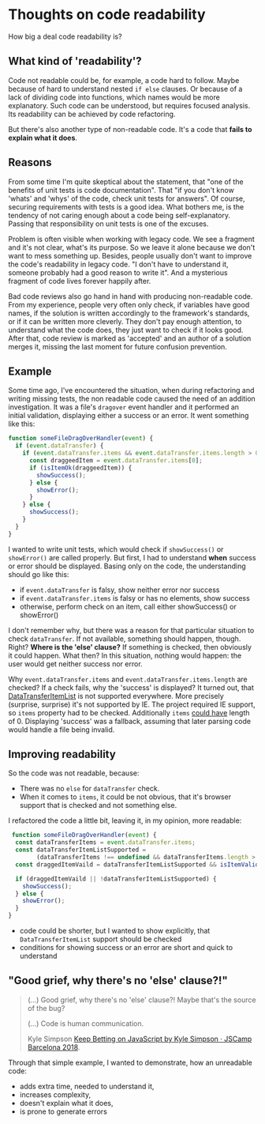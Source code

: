 # Thoughts on code readability

How big a deal code readability is?

## What kind of 'readability'?

Code not readable could be, for example, a code hard to follow. Maybe because of hard to understand nested `if else` clauses. Or because of a lack of dividing code into functions, which names would be more explanatory. Such code can be understood, but requires focused analysis. Its readability can be achieved by code refactoring.

But there's also another type of non-readable code. It's a code that **fails to explain what it does**.

## Reasons

From some time I'm quite skeptical about the statement, that "one of the benefits of unit tests is code documentation". That "if you don't know 'whats' and 'whys' of the code, check unit tests for answers". Of course, securing requirements with tests is a good idea. What bothers me, is the tendency of not caring enough about a code being self-explanatory. Passing that responsibility on unit tests is one of the excuses.

Problem is often visible when working with legacy code. We see a fragment and it's not clear, what's its purpose. So we leave it alone because we don't want to mess something up. Besides, people usually don't want to improve the code's readability in legacy code. "I don't have to understand it, someone probably had a good reason to write it". And a mysterious fragment of code lives forever happily after.

Bad code reviews also go hand in hand with producing non-readable code. From my experience, people very often only check, if variables have good names, if the solution is written accordingly to the framework's standards, or if it can be written more cleverly. They don't pay enough attention, to understand what the code does, they just want to check if it looks good. After that, code review is marked as 'accepted' and an author of a solution merges it, missing the last moment for future confusion prevention.

## Example

Some time ago, I've encountered the situation, when during refactoring and writing missing tests, the non readable code caused the need of an addition investigation. It was a file's `dragover` event handler and it performed an initial validation, displaying either a success or an error. It went something like this:

```js
function someFileDragOverHandler(event) {
  if (event.dataTransfer) {
    if (event.dataTransfer.items && event.dataTransfer.items.length > 0) {
      const draggeedItem = event.dataTransfer.items[0];
      if (isItemOk(draggeedItem)) {
        showSuccess();
      } else {
        showError();
      }
    } else {
      showSuccess();
    }
  }
}
```

I wanted to write unit tests, which would check if `showSuccess()` or `showError()` are called properly. But first, I had to understand **when** success or error should be displayed. Basing only on the code, the understanding should go like this:
- if `event.dataTransfer` is falsy, show neither error nor success
- if `event.dataTransfer.items` is falsy or has no elements, show success
- otherwise, perform check on an item, call either showSuccess() or showError()

I don't remember why, but there was a reason for that particular situation to check `dataTransfer`. If not available, something should happen, though. Right? **Where is the 'else' clause?** If something is checked, then obviously it could happen. What then? In this situation, nothing would happen: the user would get neither success nor error.

Why `event.dataTransfer.items` and `event.dataTransfer.items.length` are checked? If a check fails, why the 'success' is displayed? It turned out, that [DataTransferItemList](https://developer.mozilla.org/en-US/docs/Web/API/HTML_Drag_and_Drop_API/File_drag_and_drop) is not supported everywhere. More precisely (surprise, surprise) it's not supported by IE. The project required IE support, so `items` property had to be checked. Additionally `items` [could have](https://developer.mozilla.org/en-US/docs/Web/API/DataTransferItemList) length of 0. Displaying 'success' was a fallback, assuming that later parsing code would handle a file being invalid.

## Improving readability

So the code was not readable, because:
- There was no `else` for `dataTransfer` check.
- When it comes to `items`, it could be not obvious, that it's browser support that is checked and not something else.

I refactored the code a little bit, leaving it, in my opinion, more readable:

```js
 function someFileDragOverHandler(event) {
  const dataTransferItems = event.dataTransfer.items;
  const dataTransferItemListSupported =
        (dataTransferItems !== undefined && dataTransferItems.length > 0);
  const draggedItemVaild = dataTransferItemListSupported && isItemValid(dataTransferItems[0]);

  if (draggedItemVaild || !dataTransferItemListSupported) {
    showSuccess();
  } else {
    showError();
  }
}
```

- code could be shorter, but I wanted to show explicitly, that `DataTransferItemList` support should be checked
- conditions for showing success or an error are short and quick to understand

## "Good grief, why there's no 'else' clause?!"

> (...) Good grief, why there's no 'else' clause?! Maybe that's the source of the bug?
> 
> (...) Code is human communication.
> 
> Kyle Simpson [Keep Betting on JavaScript by Kyle Simpson · JSCamp Barcelona 2018](https://www.youtube.com/watch?v=lDLQA6lQSFg).

Through that simple example, I wanted to demonstrate, how an unreadable code:
- adds extra time, needed to understand it,
- increases complexity,
- doesn't explain what it does,
- is prone to generate errors
